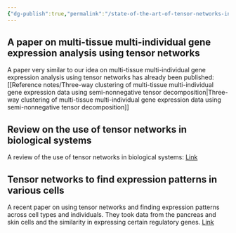 ```yaml
---
{"dg-publish":true,"permalink":"/state-of-the-art-of-tensor-networks-in-gene-coexpression/","tags":["PhD","collaboration","duke-nus"]}
---
```



## A paper on multi-tissue multi-individual gene expression analysis using tensor networks

A paper very similar to our idea on multi-tissue multi-individual gene expression analysis using tensor networks has already been published: [[Reference notes/Three-way clustering of multi-tissue multi-individual gene expression data using semi-nonnegative tensor decomposition\|Three-way clustering of multi-tissue multi-individual gene expression data using semi-nonnegative tensor decomposition]]

## Review on the use of tensor networks in biological systems

A review of the use of tensor networks in biological systems: [Link](https://link.springer.com/article/10.1007/s40484-019-0186-5)

## Tensor networks to find expression patterns in various cells

A recent paper on using tensor networks and finding expression patterns across cell types and individuals. They took data from the pancreas and skin cells and the similarity in expressing certain regulatory genes. [Link](https://journals.plos.org/ploscompbiol/article?id=10.1371/journal.pcbi.1011616)

